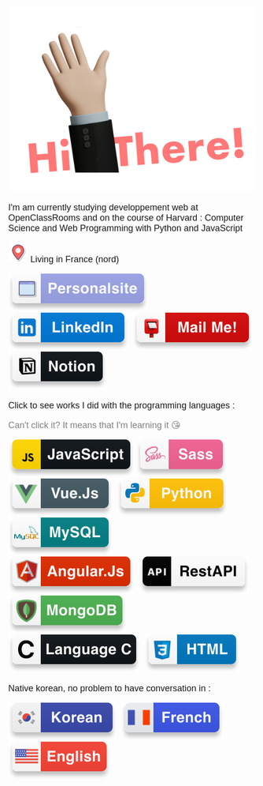 <img src="hi-there.svg">
<p style="font-family : 'Gill Sans', 'Gill Sans MT', Calibri, 'Trebuchet MS', sans-serif; font-size: 18px">I'm am currently studying developpement web at OpenClassRooms
and on the course of Harvard : Computer Science and Web Programming with Python and JavaScript</p>

<p style="font-family : 'Gill Sans', 'Gill Sans MT', Calibri, 'Trebuchet MS', sans-serif; font-size:18px"><img src="./icons/location.svg"> Living in France (nord)</p>

<div class="section-a" style="margin-bottom: 20px">
  <a href="https://gpq8l8s.github.io/HyebinKim/"><img src="./icons/personal-site.svg" style="margin-right: 5px"></a>
  <a href="https://www.linkedin.com/in/hyebin-kim-61b787196/"><img src="./icons/linkedin.svg" style="margin-right: 5px"></a>
  <a href="mailto:Hyebin0KIM@gmail.com"><img src="./icons/mail.svg" style="margin-right: 5px"></a>
  <a href="https://occipital-scapula-12a.notion.site/Hyebin-Kim-0adec3c683354a36bd5d542afdf313f7"><img src="./icons/notion.svg" style="margin-right: 5px"></a>
</div>

<div class="section-b" style="margin-bottom: 20px">
  <p style="font-family : 'Gill Sans', 'Gill Sans MT', Calibri, 'Trebuchet MS', sans-serif; font-size:18px; margin:0"> Click to see works I did with the programming languages :
  <p style="font-family : 'Gill Sans', 'Gill Sans MT', Calibri, 'Trebuchet MS', sans-serif; font-size:18px; font-weight: 300; color: grey;">Can't click it? It means that I'm learning it 😘</p>
  <div>
    <a href="https://github.com/gpq8l8s/Source-dev/tree/main/js"> <img src="./icons/js.svg"></a>
    <a href="https://github.com/gpq8l8s/camping-site"> <img src="./icons/sass.svg"></a>
    <a href="#"> <img src="./icons/vue.js.svg" style="margin-right: 5px"></a>
    <a href="#"> <img src="./icons/python.svg" style="margin-right: 5px"></a>
    <a href="#"> <img src="./icons/mysql.svg" style="margin-right: 5px"></a>
  </div>
  <div>
    <a href="#"> <img src="./icons/angular.svg" style="margin-right: 5px"></a>
    <a href="#"> <img src="./icons/api.svg" style="margin-right: 5px"></a>
    <a href="#"> <img src="./icons/mongodb.svg" style="margin-right: 5px"></a>
    <a href="https://github.com/gpq8l8s/C" style="margin-right: 5px"> <img src="./icons/lang-c.svg"></a>
    <a href="https://github.com/gpq8l8s/HyebinKim" style="margin-right: 5px"> <img src="./icons/html.svg"></a>
  </div>
</div>

<div class="section-c">
  
<p style="font-family : 'Gill Sans', 'Gill Sans MT', Calibri, 'Trebuchet MS', sans-serif; font-size:18px">Native korean, no problem to have conversation in :
<div>
<img src="./icons/kr.svg" style="margin-right: 5px">
<img src="./icons/fr.svg" style="margin-right: 5px">
<img src="./icons/usa.svg" style="margin-right: 5px">
</div>
</div>
